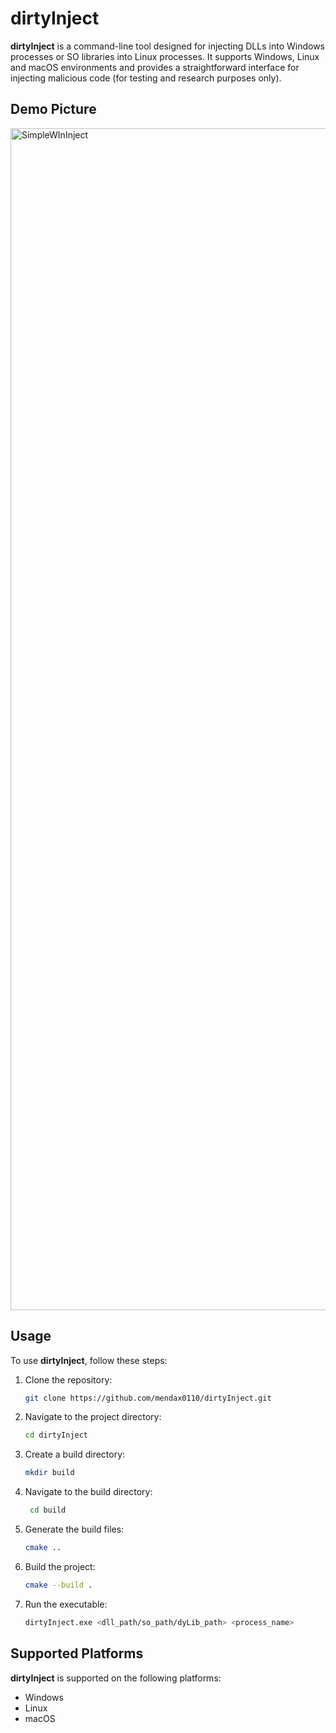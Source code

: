 # dirtyInject

**dirtyInject** is a command-line tool designed for injecting DLLs into Windows processes or SO libraries into Linux processes. It supports Windows, Linux and macOS environments and provides a straightforward interface for injecting malicious code (for testing and research purposes only).

## Demo Picture
<img width="1891" alt="SimpleWInInject" src="https://github.com/user-attachments/assets/f8576a42-285f-4dce-ac36-d930b95906fa">

## Usage

To use **dirtyInject**, follow these steps:

1. Clone the repository:
   ```bash
   git clone https://github.com/mendax0110/dirtyInject.git

2. Navigate to the project directory:
   ```bash
   cd dirtyInject

3. Create a build directory:
   ```bash
   mkdir build

4. Navigate to the build directory:
   ```bash
    cd build

5. Generate the build files:
    ```bash
    cmake ..

6. Build the project:
    ```bash
    cmake --build .

7. Run the executable:
    ```bash
    dirtyInject.exe <dll_path/so_path/dyLib_path> <process_name>


## Supported Platforms

**dirtyInject** is supported on the following platforms:

- Windows
- Linux
- macOS

